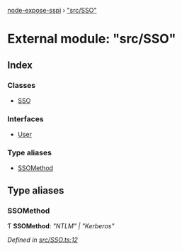 [node-expose-sspi](../README.md) › ["src/SSO"](_src_sso_.md)

# External module: "src/SSO"

## Index

### Classes

* [SSO](../classes/_src_sso_.sso.md)

### Interfaces

* [User](../interfaces/_src_sso_.user.md)

### Type aliases

* [SSOMethod](_src_sso_.md#ssomethod)

## Type aliases

###  SSOMethod

Ƭ **SSOMethod**: *"NTLM" | "Kerberos"*

*Defined in [src/SSO.ts:12](https://github.com/jlguenego/node-expose-sspi/blob/b79cf99/src/SSO.ts#L12)*
